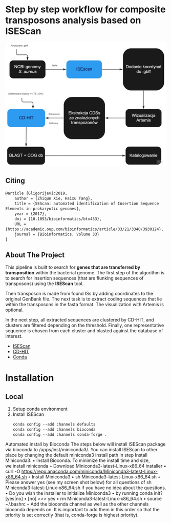 # Step by step workflow for composite transposons analysis based on ISEScan


<img src="/figs/workflow_p_sa.jpg">

## Citing
```
@article {Gligorijevic2019,
	author = {Zhiqun Xie, Haixu Tang},
	title = {SEScan: automated identification of Insertion Sequence Elements in prokaryotic genomes},
	year = {2017},
	doi = {10.1093/bioinformatics/btx433},
	URL = {https://academic.oup.com/bioinformatics/article/33/21/3340/3930124},
	journal = {Bioinformatics, Volume 33}
}

```
## About The Project

This pipeline is built to search for **genes that are transferred by transposition** within the bacterial genome. The first step of the algorithm is to search for insertion sequences (that are flunking sequences of transposons) using the **ISEScan** tool. 

Then transposon is made from found ISs by adding coordinates to the original GenBank file. The next task is to extract coding sequences that lie within the transposons in the fasta format. The visualization with Artemis is optional. 

In the next step, all extracted sequences are clustered by CD-HIT, and clusters are filtered depending on the threshold. Finally, one representative sequence is chosen from each cluster and blasted against the database of interest. 

* [ISEScan](https://github.com/xiezhq/ISEScan)
* [CD-HIT](https://anaconda.org/bioconda/cd-hit)
* [Conda](https://docs.conda.io/en/latest/miniconda.html)

# Installation
## Local
1. Setup conda environment
2. Install ISEScan
    ```
    conda config --add channels defaults
    conda config --add channels bioconda
    conda config --add channels conda-forge .
    ```
Automated install by Bioconda 
The steps below will install ISEScan package via bioconda to /apps/inst/miniconda3/. You can install ISEScan to other place by changing the default miniconda3 install path in step Install Miniconda3.
• Install Bioconda. To minimize the install time and size, we install miniconda
◦ Download Miniconda3-latest-Linux-x86_64 installer
•  curl -O https://repo.anaconda.com/miniconda/Miniconda3-latest-Linux-x86_64.sh
◦ Install Miniconda3
•  sh Miniconda3-latest-Linux-x86_64.sh
        ◦ Please answer yes (see my screen shot below) for all questions of sh Miniconda3-latest-Linux-x86_64.sh if you have no idea about the questions.
•  Do you wish the installer to initialize Miniconda3
•  by running conda init? [yes|no]
•  [no] >>> yes
•  rm Miniconda3-latest-Linux-x86_64.sh
•  source ~/.bashrc
◦ Add the bioconda channel as well as the other channels bioconda depends on. It is important to add them in this order so that the priority is set correctly (that is, conda-forge is highest priority). 
